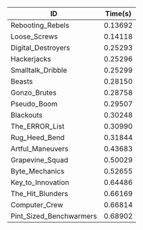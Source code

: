 |ID|Time(s)|
|-|-|
|Rebooting_Rebels|0.13692|
|Loose_Screws|0.14118|
|Digital_Destroyers|0.25293|
|Hackerjacks|0.25296|
|Smalltalk_Dribble|0.25299|
|Beasts|0.28150|
|Gonzo_Brutes|0.28758|
|Pseudo_Boom|0.29507|
|Blackouts|0.30248|
|The_ERROR_List|0.30990|
|Rug_Heed_Bend|0.31844|
|Artful_Maneuvers|0.43683|
|Grapevine_Squad|0.50029|
|Byte_Mechanics|0.52655|
|Key_to_Innovation|0.64486|
|The_Hit_Blunders|0.66169|
|Computer_Crew|0.66814|
|Pint_Sized_Benchwarmers|0.68902|
